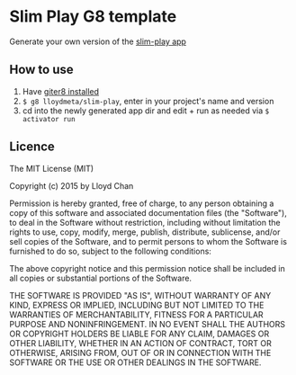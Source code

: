 # Slim Play G8 template

Generate your own version of the [slim-play app](https://github.com/lloydmeta/slim-play)

## How to use

1. Have [giter8 installed](https://github.com/n8han/giter8#installation)
2. `$ g8 lloydmeta/slim-play`, enter in your project's name and version
3. cd into the newly generated app dir and edit + run as needed via `$ activator run`

## Licence

The MIT License (MIT)

Copyright (c) 2015 by Lloyd Chan

Permission is hereby granted, free of charge, to any person obtaining a copy
of this software and associated documentation files (the "Software"), to deal
in the Software without restriction, including without limitation the rights
to use, copy, modify, merge, publish, distribute, sublicense, and/or sell
copies of the Software, and to permit persons to whom the Software is
furnished to do so, subject to the following conditions:

The above copyright notice and this permission notice shall be included in
all copies or substantial portions of the Software.

THE SOFTWARE IS PROVIDED "AS IS", WITHOUT WARRANTY OF ANY KIND, EXPRESS OR
IMPLIED, INCLUDING BUT NOT LIMITED TO THE WARRANTIES OF MERCHANTABILITY,
FITNESS FOR A PARTICULAR PURPOSE AND NONINFRINGEMENT. IN NO EVENT SHALL THE
AUTHORS OR COPYRIGHT HOLDERS BE LIABLE FOR ANY CLAIM, DAMAGES OR OTHER
LIABILITY, WHETHER IN AN ACTION OF CONTRACT, TORT OR OTHERWISE, ARISING FROM,
OUT OF OR IN CONNECTION WITH THE SOFTWARE OR THE USE OR OTHER DEALINGS IN
THE SOFTWARE.
